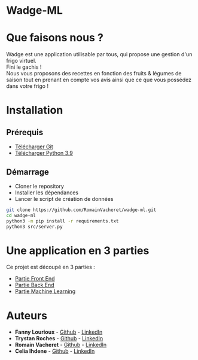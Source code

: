# Wadge-ML

# Que faisons nous ?
Wadge est une application utilisable par tous, qui propose une gestion d'un frigo virtuel.  
Fini le gachis !   
Nous vous proposons des recettes en fonction des fruits & légumes de saison tout en prenant en compte vos avis ainsi que ce que vous possédez dans votre frigo !

# Installation
## Prérequis
* [Télécharger Git](https://git-scm.com/downloads)
* [Télécharger Python 3.9](https://www.python.org/downloads/release/python-390/)


## Démarrage
* Cloner le repository  
* Installer les dépendances
* Lancer le script de création de données

```Bash
git clone https://github.com/RomainVacheret/wadge-ml.git
cd wadge-ml
python3 -m pip install -r requirements.txt
python3 src/server.py

```

# Une application en 3 parties
Ce projet est découpé en 3 parties :
* [Partie Front End](https://github.com/RomainVacheret/wadge-frontend)
* [Partie Back End](https://github.com/RomainVacheret/wadge-backend)
* [Partie Machine Learning](https://github.com/RomainVacheret/wadge-ml)

# Auteurs
* **Fanny Lourioux** - [Github](https://github.com/FannyLourioux) - [LinkedIn](https://www.linkedin.com/in/fanny-lourioux-4744941a0/)
* **Trystan Roches** - [Github](https://github.com/Trystan4) - [LinkedIn](https://www.linkedin.com/in/trystan-roches-4a6ba0171/)
* **Romain Vacheret** - [Github](https://github.com/RomainVacheret) - [LinkedIn](https://www.linkedin.com/in/romain-vacheret-b58270189/)
* **Celia Ihdene** - [Github](https://github.com/CeliaIHDENE) - [LinkedIn](https://www.linkedin.com/in/celia-ihdene/)
